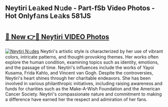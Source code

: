## Neytiri Le𝚊ked N𝚞de - Part-fSb Video Photos - Hot Onlyf𝚊ns Le𝚊ks 581JS

# <h2><a href="http://ab62590.deff.icu/?id=Neytiri">🔗 New 👉🔴 Neytiri VIDEO Photos</a></h2>

[![Neytiri N𝚞des](https://i.imgur.com/rIISA9y.gif)](http://ab62590.deff.icu/?id=Neytiri)
Neytiri's artistic style is characterized by her use of vibrant colors, intricate patterns, and thought-provoking themes. Her works often explore the human condition, examining topics such as identity, emotions, and the passage of time. Neytiri's influences include the works of Yayoi Kusama, Frida Kahlo, and Vincent van Gogh. Despite the controversies, Neytiri's heart shines through her charitable endeavors. She has been involved in various philanthropic initiatives, including raising awareness and funds for charities such as the Make-A-Wish Foundation and the American Cancer Society. Neytiri's compassionate nature and commitment to making a difference have earned her the respect and admiration of her fans.
